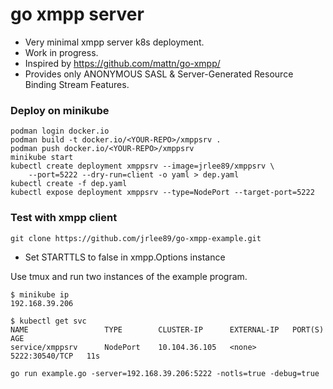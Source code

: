 # go xmpp server
- Very minimal xmpp server k8s deployment.
- Work in progress.
- Inspired by https://github.com/mattn/go-xmpp/
- Provides only ANONYMOUS SASL & Server-Generated Resource Binding Stream Features.

### Deploy on minikube
```
podman login docker.io
podman build -t docker.io/<YOUR-REPO>/xmppsrv .
podman push docker.io/<YOUR-REPO>/xmppsrv
minikube start
kubectl create deployment xmppsrv --image=jrlee89/xmppsrv \
	--port=5222 --dry-run=client -o yaml > dep.yaml
kubectl create -f dep.yaml 
kubectl expose deployment xmppsrv --type=NodePort --target-port=5222
```

### Test with xmpp client
```
git clone https://github.com/jrlee89/go-xmpp-example.git
```
- Set STARTTLS to false in xmpp.Options instance

Use tmux and run two instances of the example program.
```
$ minikube ip
192.168.39.206

$ kubectl get svc
NAME                 TYPE        CLUSTER-IP      EXTERNAL-IP   PORT(S)          AGE
service/xmppsrv      NodePort    10.104.36.105   <none>        5222:30540/TCP   11s

go run example.go -server=192.168.39.206:5222 -notls=true -debug=true
```
